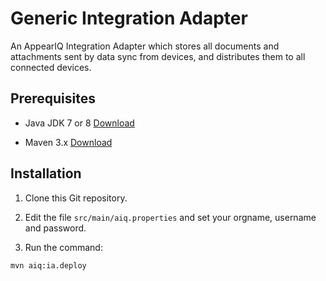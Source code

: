 Generic Integration Adapter
===========================

An AppearIQ Integration Adapter which stores all documents and attachments sent by data sync from devices, and distributes them to all connected devices.


Prerequisites
-------------

* Java JDK 7 or 8 [Download](http://www.oracle.com/technetwork/java/javase/downloads/jdk8-downloads-2133151.html)

* Maven 3.x [Download](http://maven.apache.org/download.cgi)

 	
Installation
------------

1. Clone this Git repository.

2. Edit the file `src/main/aiq.properties` and set your orgname, username and password.

3. Run the command:
```
mvn aiq:ia.deploy
```